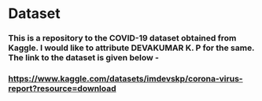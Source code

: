 # Dataset

### This is a repository to the COVID-19 dataset obtained from Kaggle. I would like to attribute DEVAKUMAR K. P for the same. The link to the dataset is given below - 

### https://www.kaggle.com/datasets/imdevskp/corona-virus-report?resource=download
